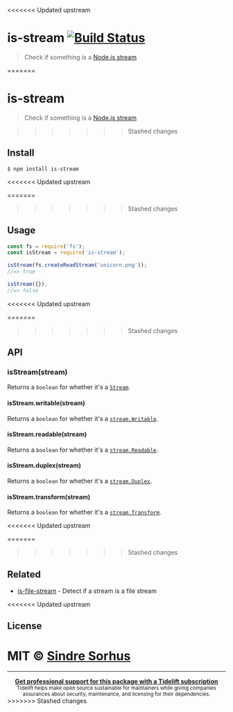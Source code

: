 <<<<<<< Updated upstream
# is-stream [![Build Status](https://travis-ci.org/sindresorhus/is-stream.svg?branch=master)](https://travis-ci.org/sindresorhus/is-stream)

> Check if something is a [Node.js stream](https://nodejs.org/api/stream.html)


=======
# is-stream

> Check if something is a [Node.js stream](https://nodejs.org/api/stream.html)

>>>>>>> Stashed changes
## Install

```
$ npm install is-stream
```

<<<<<<< Updated upstream

=======
>>>>>>> Stashed changes
## Usage

```js
const fs = require('fs');
const isStream = require('is-stream');

isStream(fs.createReadStream('unicorn.png'));
//=> true

isStream({});
//=> false
```

<<<<<<< Updated upstream

=======
>>>>>>> Stashed changes
## API

### isStream(stream)

Returns a `boolean` for whether it's a [`Stream`](https://nodejs.org/api/stream.html#stream_stream).

#### isStream.writable(stream)

Returns a `boolean` for whether it's a [`stream.Writable`](https://nodejs.org/api/stream.html#stream_class_stream_writable).

#### isStream.readable(stream)

Returns a `boolean` for whether it's a [`stream.Readable`](https://nodejs.org/api/stream.html#stream_class_stream_readable).

#### isStream.duplex(stream)

Returns a `boolean` for whether it's a [`stream.Duplex`](https://nodejs.org/api/stream.html#stream_class_stream_duplex).

#### isStream.transform(stream)

Returns a `boolean` for whether it's a [`stream.Transform`](https://nodejs.org/api/stream.html#stream_class_stream_transform).

<<<<<<< Updated upstream

=======
>>>>>>> Stashed changes
## Related

- [is-file-stream](https://github.com/jamestalmage/is-file-stream) - Detect if a stream is a file stream

<<<<<<< Updated upstream

## License

MIT © [Sindre Sorhus](https://sindresorhus.com)
=======
---

<div align="center">
	<b>
		<a href="https://tidelift.com/subscription/pkg/npm-is-stream?utm_source=npm-is-stream&utm_medium=referral&utm_campaign=readme">Get professional support for this package with a Tidelift subscription</a>
	</b>
	<br>
	<sub>
		Tidelift helps make open source sustainable for maintainers while giving companies<br>assurances about security, maintenance, and licensing for their dependencies.
	</sub>
</div>
>>>>>>> Stashed changes
